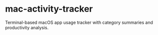 # mac-activity-tracker
Terminal-based macOS app usage tracker with category summaries and productivity analysis.
